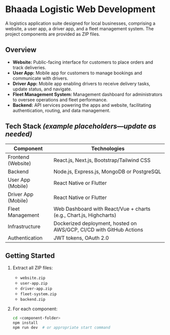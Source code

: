 # Bhaada Logistic Web Development

A logistics application suite designed for local businesses, comprising a website, a user app, a driver app, and a fleet management system. The project components are provided as ZIP files.

## Overview

- **Website:** Public-facing interface for customers to place orders and track deliveries.
- **User App:** Mobile app for customers to manage bookings and communicate with drivers.
- **Driver App:** Mobile app enabling drivers to receive delivery tasks, update status, and navigate.
- **Fleet Management System:** Management dashboard for administrators to oversee operations and fleet performance.
- **Backend:** API services powering the apps and website, facilitating authentication, routing, and data management.

## Tech Stack _(example placeholders—update as needed)_

| Component              | Technologies                                                   |
|------------------------|----------------------------------------------------------------|
| Frontend (Website)     | React.js, Next.js, Bootstrap/Tailwind CSS                      |
| Backend                | Node.js, Express.js, MongoDB or PostgreSQL                     |
| User App (Mobile)      | React Native or Flutter                                        |
| Driver App (Mobile)    | React Native or Flutter                                        |
| Fleet Management       | Web Dashboard with React/Vue + charts (e.g., Chart.js, Highcharts) |
| Infrastructure         | Dockerized deployment, hosted on AWS/GCP, CI/CD with GitHub Actions |
| Authentication         | JWT tokens, OAuth 2.0                                          |

## Getting Started

1. Extract all ZIP files:
   - `website.zip`
   - `user-app.zip`
   - `driver-app.zip`
   - `fleet-system.zip`
   - `backend.zip`

2. For each component:
   ```bash
   cd <component-folder>
   npm install
   npm run dev  # or appropriate start command
